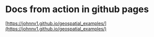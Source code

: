 # Docs from action in github pages

[https://johnnv1.github.io/geospatial_examples/](https://johnnv1.github.io/geospatial_examples/)
